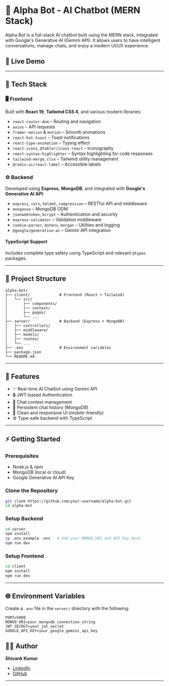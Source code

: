 # 🤖 Alpha Bot - AI Chatbot (MERN Stack)

Alpha Bot is a full-stack AI chatbot built using the MERN stack, integrated with Google's Generative AI (Gemini API). It allows users to have intelligent conversations, manage chats, and enjoy a modern UI/UX experience.

## 🚀 Live Demo



---

## 🧰 Tech Stack

### 🖥️ Frontend

Built with **React 19**, **Tailwind CSS 4**, and various modern libraries:

- `react-router-dom` – Routing and navigation  
- `axios` – API requests  
- `framer-motion` & `motion` – Smooth animations  
- `react-hot-toast` – Toast notifications  
- `react-type-animation` – Typing effect  
- `react-icons`, `@tabler/icons-react` – Iconography  
- `react-syntax-highlighter` – Syntax highlighting for code responses  
- `tailwind-merge`, `clsx` – Tailwind utility management  
- `@radix-ui/react-label` – Accessible labels  

### ⚙️ Backend

Developed using **Express**, **MongoDB**, and integrated with **Google's Generative AI API**:

- `express`, `cors`, `helmet`, `compression` – RESTful API and middleware  
- `mongoose` – MongoDB ODM  
- `jsonwebtoken`, `bcrypt` – Authentication and security  
- `express-validator` – Validation middleware  
- `cookie-parser`, `dotenv`, `morgan` – Utilities and logging  
- `@google/generative-ai` – Gemini API integration  

#### TypeScript Support

Includes complete type safety using TypeScript and relevant `@types` packages.

---

## 📂 Project Structure

```
alpha-bot/
├── client/             # Frontend (React + Tailwind)
│   └── src/
│       ├── components/
│       ├── context/
│       ├── pages/
│       └── ...
├── server/             # Backend (Express + MongoDB)
│   ├── controllers/
│   ├── middleware/
│   ├── models/
│   ├── routes/
│   └── ...
├── .env                # Environment variables
├── package.json
└── README.md
```

---

## 🔐 Features

- ✨ Real-time AI Chatbot using Gemini API  
- 🔒 JWT-based Authentication  
- 🧠 Chat context management  
- 💬 Persistent chat history (MongoDB)  
- 🎨 Clean and responsive UI (mobile-friendly)  
- ⚙️ Type-safe backend with TypeScript  

---

## ⚡ Getting Started

### Prerequisites

- Node.js & npm  
- MongoDB (local or cloud)  
- Google Generative AI API Key  

### Clone the Repository

```bash
git clone https://github.com/your-username/alpha-bot.git
cd alpha-bot
```

### Setup Backend

```bash
cd server
npm install
cp .env.example .env   # Add your MONGO_URI and API key here
npm run dev
```

### Setup Frontend

```bash
cd client
npm install
npm run dev
```

---

## 🌐 Environment Variables

Create a `.env` file in the `server/` directory with the following:

```env
PORT=5000
MONGO_URI=your_mongodb_connection_string
JWT_SECRET=your_jwt_secret
GOOGLE_API_KEY=your_google_gemini_api_key
```

## 🧑‍💻 Author

**Shivank Kumar**

- [LinkedIn](https://www.linkedin.com/in/shivank-kumar-17a884254/)
- [GitHub](https://github.com/Shivankkumar09)

---


